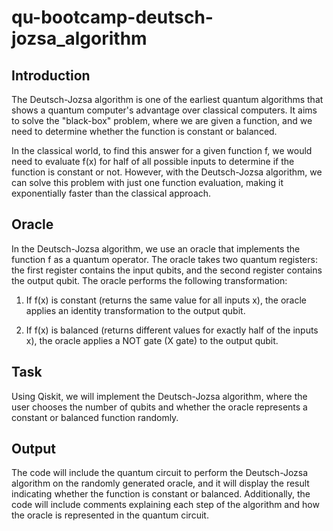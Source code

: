# qu-bootcamp-deutsch-jozsa_algorithm

## Introduction

The Deutsch-Jozsa algorithm is one of the earliest quantum algorithms that shows a quantum computer's advantage over classical computers. It aims to solve the "black-box" problem, where we are given a function, and we need to determine whether the function is constant or balanced.

In the classical world, to find this answer for a given function f, we would need to evaluate f(x) for half of all possible inputs to determine if the function is constant or not. However, with the Deutsch-Jozsa algorithm, we can solve this problem with just one function evaluation, making it exponentially faster than the classical approach.

## Oracle

In the Deutsch-Jozsa algorithm, we use an oracle that implements the function f as a quantum operator. The oracle takes two quantum registers: the first register contains the input qubits, and the second register contains the output qubit. The oracle performs the following transformation:

1. If f(x) is constant (returns the same value for all inputs x), the oracle applies an identity transformation to the output qubit.

2. If f(x) is balanced (returns different values for exactly half of the inputs x), the oracle applies a NOT gate (X gate) to the output qubit.

## Task

Using Qiskit, we will implement the Deutsch-Jozsa algorithm, where the user chooses the number of qubits and whether the oracle represents a constant or balanced function randomly.

## Output

The code will include the quantum circuit to perform the Deutsch-Jozsa algorithm on the randomly generated oracle, and it will display the result indicating whether the function is constant or balanced. Additionally, the code will include comments explaining each step of the algorithm and how the oracle is represented in the quantum circuit.
